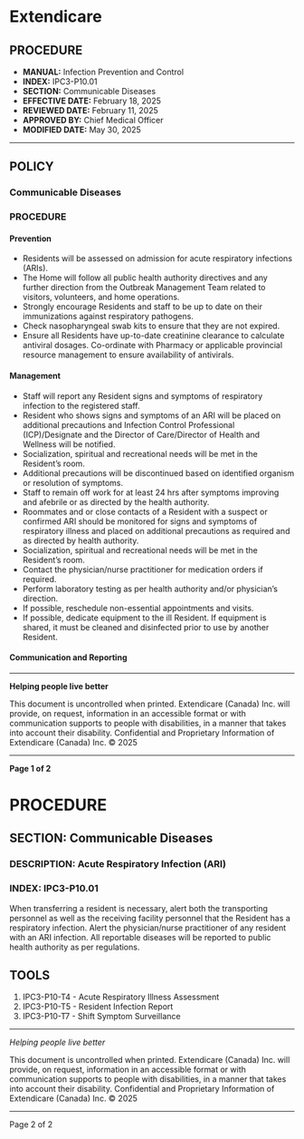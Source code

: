# Extendicare

## PROCEDURE

- **MANUAL:** Infection Prevention and Control
- **INDEX:** IPC3-P10.01
- **SECTION:** Communicable Diseases
- **EFFECTIVE DATE:** February 18, 2025
- **REVIEWED DATE:** February 11, 2025
- **APPROVED BY:** Chief Medical Officer
- **MODIFIED DATE:** May 30, 2025

----

## POLICY

### Communicable Diseases

### PROCEDURE

#### Prevention

- Residents will be assessed on admission for acute respiratory infections (ARIs).
- The Home will follow all public health authority directives and any further direction from the Outbreak Management Team related to visitors, volunteers, and home operations.
- Strongly encourage Residents and staff to be up to date on their immunizations against respiratory pathogens.
- Check nasopharyngeal swab kits to ensure that they are not expired.
- Ensure all Residents have up-to-date creatinine clearance to calculate antiviral dosages. Co-ordinate with Pharmacy or applicable provincial resource management to ensure availability of antivirals.

#### Management

- Staff will report any Resident signs and symptoms of respiratory infection to the registered staff.
- Resident who shows signs and symptoms of an ARI will be placed on additional precautions and Infection Control Professional (ICP)/Designate and the Director of Care/Director of Health and Wellness will be notified.
- Socialization, spiritual and recreational needs will be met in the Resident’s room.
- Additional precautions will be discontinued based on identified organism or resolution of symptoms.
- Staff to remain off work for at least 24 hrs after symptoms improving and afebrile or as directed by the health authority.
- Roommates and or close contacts of a Resident with a suspect or confirmed ARI should be monitored for signs and symptoms of respiratory illness and placed on additional precautions as required and as directed by health authority.
- Socialization, spiritual and recreational needs will be met in the Resident’s room.
- Contact the physician/nurse practitioner for medication orders if required.
- Perform laboratory testing as per health authority and/or physician’s direction.
- If possible, reschedule non-essential appointments and visits.
- If possible, dedicate equipment to the ill Resident. If equipment is shared, it must be cleaned and disinfected prior to use by another Resident.

#### Communication and Reporting

----

**Helping people live better**

This document is uncontrolled when printed. Extendicare (Canada) Inc. will provide, on request, information in an accessible format or with communication supports to people with disabilities, in a manner that takes into account their disability. Confidential and Proprietary Information of Extendicare (Canada) Inc. © 2025

----

**Page 1 of 2**

# PROCEDURE

## SECTION: Communicable Diseases
### DESCRIPTION: Acute Respiratory Infection (ARI)
### INDEX: IPC3-P10.01

When transferring a resident is necessary, alert both the transporting personnel as well as the receiving facility personnel that the Resident has a respiratory infection. Alert the physician/nurse practitioner of any resident with an ARI infection. All reportable diseases will be reported to public health authority as per regulations.

## TOOLS
1. IPC3-P10-T4 - Acute Respiratory Illness Assessment
2. IPC3-P10-T5 - Resident Infection Report
3. IPC3-P10-T7 - Shift Symptom Surveillance

----

*Helping people live better*

This document is uncontrolled when printed. Extendicare (Canada) Inc. will provide, on request, information in an accessible format or with communication supports to people with disabilities, in a manner that takes into account their disability. Confidential and Proprietary Information of Extendicare (Canada) Inc. © 2025

----

Page 2 of 2